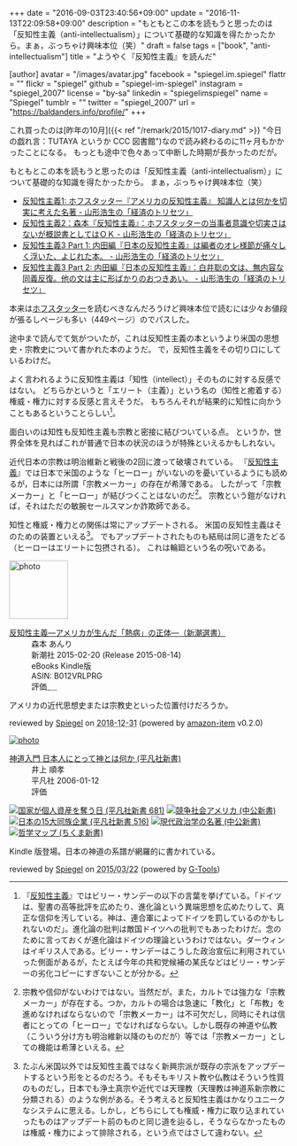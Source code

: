 +++
date = "2016-09-03T23:40:56+09:00"
update = "2016-11-13T22:09:58+09:00"
description = "もともとこの本を読もうと思ったのは「反知性主義（anti-intellectualism）」について基礎的な知識を得たかったから。まぁ，ぶっちゃけ興味本位（笑）"
draft = false
tags = ["book", "anti-intellectualism"]
title = "ようやく『反知性主義』を読んだ"

[author]
  avatar = "/images/avatar.jpg"
  facebook = "spiegel.im.spiegel"
  flattr = ""
  flickr = "spiegel"
  github = "spiegel-im-spiegel"
  instagram = "spiegel_2007"
  license = "by-sa"
  linkedin = "spiegelimspiegel"
  name = "Spiegel"
  tumblr = ""
  twitter = "spiegel_2007"
  url = "https://baldanders.info/profile/"
+++

これ買ったのは[昨年の10月]({{< ref "/remark/2015/1017-diary.md" >}} "今日の戯れ言：TUTAYA というか CCC 図書館")なので読み終わるのに11ヶ月もかかったことになる。
もっとも途中で色々あって中断した時期が長かったのだが。

もともとこの本を読もうと思ったのは「反知性主義（anti-intellectualism）」について基礎的な知識を得たかったから。
まぁ，ぶっちゃけ興味本位（笑）

- [反知性主義1: ホフスタッター『アメリカの反知性主義』 知識人とは何かを切実に考えた名著 - 山形浩生の「経済のトリセツ」](http://cruel.hatenablog.com/entry/2015/08/20/185544)
- [反知性主義2：森本『反知性主義』：ホフスタッターの当事者意識や切実さはないが概説書としてはＯＫ - 山形浩生の「経済のトリセツ」](http://cruel.hatenablog.com/entry/2015/08/23/210630)
- [反知性主義3 Part 1: 内田編『日本の反知性主義』は編者のオレ様節が痛々しく浮いた、よじれた本。 - 山形浩生の「経済のトリセツ」](http://cruel.hatenablog.com/entry/2015/10/16/184914)
- [反知性主義3 Part 2: 内田編『日本の反知性主義』：白井聡の文は、無内容な同義反復。他の文は主に形ばかりのおつきあい。 - 山形浩生の「経済のトリセツ」](http://cruel.hatenablog.com/entry/2015/11/25/215959)

本来は[ホフスタッター](https://www.amazon.co.jp/exec/obidos/ASIN/4622070669/baldandersinf-22/ "アメリカの反知性主義 : リチャード・ホーフスタッター, Richard Hofstadter, 田村 哲夫 : 本 : Amazon")を読むべきなんだろうけど興味本位で読むには少々お値段が張るしページも多い（449ページ）のでパスした。

途中まで読んでて気がついたが，これは反知性主義の本というより米国の思想史・宗教史について書かれた本のようだ。
で，反知性主義をその切り口にしているわけだ。

よく言われるように反知性主義は「知性（intellect）」そのものに対する反感ではない。
どちらかというと「エリート（主義）」という名の（知性と癒着する）権威・権力に対する反感と言えそうだ。
もちろんそれが結果的に知性に向かうこともあるということらしい[^0]。

[^0]: 『[反知性主義]』ではビリー・サンデーの以下の言葉を挙げている。「ドイツは、聖書の高等批評を広めたり、進化論という異端思想を広めたりして、真正な信仰を汚している。神は、連合軍によってドイツを罰しているのかもしれないのだ」。進化論の批判は敵国ドイツへの批判でもあったわけだ。念のために言っておくが進化論はドイツの理論というわけではない。ダーウィンはイギリス人である。ビリー・サンデーはこうした政治宣伝に利用されていった側面があるが，たとえば今年の共和党候補の某氏などはビリー・サンデーの劣化コピーにすぎないことが分かる。

面白いのは知性も反知性主義も宗教と密接に結びついている点。
というか，世界全体を見ればこれが普通で日本の状況のほうが特殊といえるかもしれない。

近代日本の宗教は明治維新と戦後の2回に渡って破壊されている。
『[反知性主義]』では日本で米国のような「ヒーロー」がいないのを憂いているようにも読めるが，日本には所謂「宗教メーカー」の存在が希薄である。
したがって「宗教メーカー」と「ヒーロー」が結びつくことはないのだ[^a]。
宗教という鎧がなければ，それはただの敏腕セールスマンか詐欺師である。

[^a]: 宗教や信仰がないわけではない。当然だが。また，カルトでは強力な「宗教メーカー」が存在する。つか，カルトの場合は急速に「教化」と「布教」を進めなければならないので「宗教メーカー」は不可欠だし，同時にそれは信者にとっての「ヒーロー」でなければならない。しかし既存の神道や仏教（こういう分け方も明治維新以降のものだが）等では「宗教メーカー」としての機能は希薄といえる。

知性と権威・権力との関係は常にアップデートされる。
米国の反知性主義はそのための装置といえる[^b]。
でもアップデートされたものも結局は同じ道をたどる（ヒーローはエリートに包摂される）。
これは輪廻という名の呪いである。

[^b]: たぶん米国以外では反知性主義ではなく新興宗派が既存の宗派をアップデートするという形をとるのだろう。そもそもキリスト教や仏教はそういう性質のものだし，日本でも浄土真宗や近代では天理教（天理教は神道系新宗教に分類される）のような例がある。そう考えると反知性主義はかなりユニークなシステムに思える。しかし，どちらにしても権威・権力に取り込まれていったものはアップデート前のものと同じ道を辿るし，そうならなかったものは権威・権力によって排除される，という点ではさして違わない。

[反知性主義]: https://www.amazon.co.jp/exec/obidos/ASIN/B012VRLPRG/baldandersinf-22/ "Amazon.co.jp: 反知性主義―アメリカが生んだ「熱病」の正体―（新潮選書） 電子書籍: 森本 あんり: Kindleストア"

<div class="hreview">
  <div class="photo"><a class="item url" href="https://www.amazon.co.jp/%E5%8F%8D%E7%9F%A5%E6%80%A7%E4%B8%BB%E7%BE%A9%E2%80%95%E3%82%A2%E3%83%A1%E3%83%AA%E3%82%AB%E3%81%8C%E7%94%9F%E3%82%93%E3%81%A0%E3%80%8C%E7%86%B1%E7%97%85%E3%80%8D%E3%81%AE%E6%AD%A3%E4%BD%93%E2%80%95%EF%BC%88%E6%96%B0%E6%BD%AE%E9%81%B8%E6%9B%B8%EF%BC%89-%E6%A3%AE%E6%9C%AC-%E3%81%82%E3%82%93%E3%82%8A-ebook/dp/B012VRLPRG?SubscriptionId=AKIAJYVUJ3DMTLAECTHA&tag=baldandersinf-22&linkCode=xm2&camp=2025&creative=165953&creativeASIN=B012VRLPRG"><img src="https://images-fe.ssl-images-amazon.com/images/I/41-khbugqTL._SL160_.jpg" width="106" alt="photo"></a></div>
  <dl class="fn">
    <dt><a href="https://www.amazon.co.jp/%E5%8F%8D%E7%9F%A5%E6%80%A7%E4%B8%BB%E7%BE%A9%E2%80%95%E3%82%A2%E3%83%A1%E3%83%AA%E3%82%AB%E3%81%8C%E7%94%9F%E3%82%93%E3%81%A0%E3%80%8C%E7%86%B1%E7%97%85%E3%80%8D%E3%81%AE%E6%AD%A3%E4%BD%93%E2%80%95%EF%BC%88%E6%96%B0%E6%BD%AE%E9%81%B8%E6%9B%B8%EF%BC%89-%E6%A3%AE%E6%9C%AC-%E3%81%82%E3%82%93%E3%82%8A-ebook/dp/B012VRLPRG?SubscriptionId=AKIAJYVUJ3DMTLAECTHA&tag=baldandersinf-22&linkCode=xm2&camp=2025&creative=165953&creativeASIN=B012VRLPRG">反知性主義―アメリカが生んだ「熱病」の正体―（新潮選書）</a></dt>
	<dd>森本 あんり</dd>
    <dd>新潮社 2015-02-20 (Release 2015-08-14)</dd>
    <dd>eBooks Kindle版</dd>
    <dd>ASIN: B012VRLPRG</dd>
    <dd>評価<abbr class="rating fa-sm" title="4">&nbsp;<i class="fas fa-star"></i>&nbsp;<i class="fas fa-star"></i>&nbsp;<i class="fas fa-star"></i>&nbsp;<i class="fas fa-star"></i>&nbsp;<i class="far fa-star"></i></abbr></dd>
  </dl>
  <p class="description">アメリカの近代思想史または宗教史といった位置付けだろうか。</p>
  <p class="powered-by" >reviewed by <a href='#maker' class='reviewer'>Spiegel</a> on <abbr class="dtreviewed" title="2018-12-31">2018-12-31</abbr> (powered by <a href="https://github.com/spiegel-im-spiegel/amazon-item" >amazon-item</a> v0.2.0)</p>
</div>

<div class="hreview" ><a class="item url" href="https://www.amazon.co.jp/exec/obidos/ASIN/B00EUVZHX0/baldandersinf-22/"><img src="https://images-fe.ssl-images-amazon.com/images/I/41iDCgh1k%2BL._SL160_.jpg" alt="photo" class="photo"  /></a><dl ><dt class="fn"><a class="item url" href="https://www.amazon.co.jp/exec/obidos/ASIN/B00EUVZHX0/baldandersinf-22/">神道入門 日本人にとって神とは何か (平凡社新書)</a></dt><dd>井上 順孝 </dd><dd>平凡社 2006-01-12</dd><dd>評価<abbr class="rating" title="4"><img src="https://images-fe.ssl-images-amazon.com/images/G/01/detail/stars-4-0.gif" alt="" /></abbr> </dd></dl><p class="similar"><a href="https://www.amazon.co.jp/exec/obidos/ASIN/B00D2NVP88/baldandersinf-22/" target="_top"><img src="https://images-fe.ssl-images-amazon.com/images/P/B00D2NVP88.09._SCTHUMBZZZ_.jpg"  alt="国家が個人資産を奪う日 (平凡社新書 681)"  /></a> <a href="https://www.amazon.co.jp/exec/obidos/ASIN/B00I7PNRL4/baldandersinf-22/" target="_top"><img src="https://images-fe.ssl-images-amazon.com/images/P/B00I7PNRL4.09._SCTHUMBZZZ_.jpg"  alt="競争社会アメリカ (中公新書)"  /></a> <a href="https://www.amazon.co.jp/exec/obidos/ASIN/B00EPVI9VW/baldandersinf-22/" target="_top"><img src="https://images-fe.ssl-images-amazon.com/images/P/B00EPVI9VW.09._SCTHUMBZZZ_.jpg"  alt="日本の15大同族企業 (平凡社新書 516)"  /></a> <a href="https://www.amazon.co.jp/exec/obidos/ASIN/B00C2GW6DE/baldandersinf-22/" target="_top"><img src="https://images-fe.ssl-images-amazon.com/images/P/B00C2GW6DE.09._SCTHUMBZZZ_.jpg"  alt="現代政治学の名著 (中公新書)"  /></a> <a href="https://www.amazon.co.jp/exec/obidos/ASIN/B00IE7L1WW/baldandersinf-22/" target="_top"><img src="https://images-fe.ssl-images-amazon.com/images/P/B00IE7L1WW.09._SCTHUMBZZZ_.jpg"  alt="哲学マップ (ちくま新書)"  /></a> </p>
<p class="description">Kindle 版登場。日本の神道の系譜が網羅的に書かれている。</p>
<p class="gtools" >reviewed by <a href='#maker' class='reviewer'>Spiegel</a> on <abbr class="dtreviewed" title="2015-03-22">2015/03/22</abbr> (powered by <a href="http://www.goodpic.com/mt/aws/index.html" >G-Tools</a>)</p>
</div>

